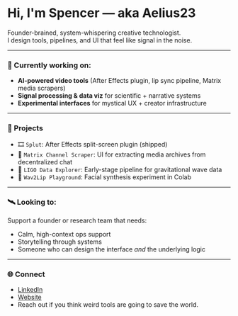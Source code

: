 # Hi, I'm Spencer — aka Aelius23

Founder-brained, system-whispering creative technologist.  
I design tools, pipelines, and UI that feel like signal in the noise.

---

### 🧰 Currently working on:
- **AI-powered video tools** (After Effects plugin, lip sync pipeline, Matrix media scrapers)
- **Signal processing & data viz** for scientific + narrative systems
- **Experimental interfaces** for mystical UX + creator infrastructure

---

### 🧪 Projects
- 🎞️ `Splut`: After Effects split-screen plugin (shipped)
- 🧵 `Matrix Channel Scraper`: UI for extracting media archives from decentralized chat
- 🌌 `LIGO Data Explorer`: Early-stage pipeline for gravitational wave data
- 🧠 `Wav2Lip Playground`: Facial synthesis experiment in Colab

---

### 🛰️ Looking to:
Support a founder or research team that needs:
- Calm, high-context ops support  
- Storytelling through systems  
- Someone who can design the interface *and* the underlying logic

---

### 🌐 Connect
- [LinkedIn]([[https://www.linkedin.com/in/your-link](https://www.linkedin.com/in/spencer-toulouse-43276830/)](https://www.linkedin.com/in/spencer-toulouse-43276830/))  
- [Website](https://spencer-video.com)  
- Reach out if you think weird tools are going to save the world.
